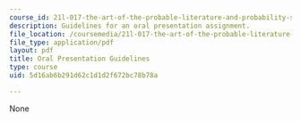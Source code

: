 ```yaml
---
course_id: 21l-017-the-art-of-the-probable-literature-and-probability-spring-2008
description: Guidelines for an oral presentation assignment.
file_location: /coursemedia/21l-017-the-art-of-the-probable-literature-and-probability-spring-2008/5d16ab6b291d62c1d1d2f672bc78b78a_raman_orals.pdf
file_type: application/pdf
layout: pdf
title: Oral Presentation Guidelines
type: course
uid: 5d16ab6b291d62c1d1d2f672bc78b78a

---
```

None